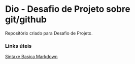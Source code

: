 # Dio - Desafio de Projeto sobre git/github 
Repositório criado para Desafio de Projeto.

### Links úteis
[Sintaxe Basica Markdown](https://www.markdownguide.org/basic-syntax/)
